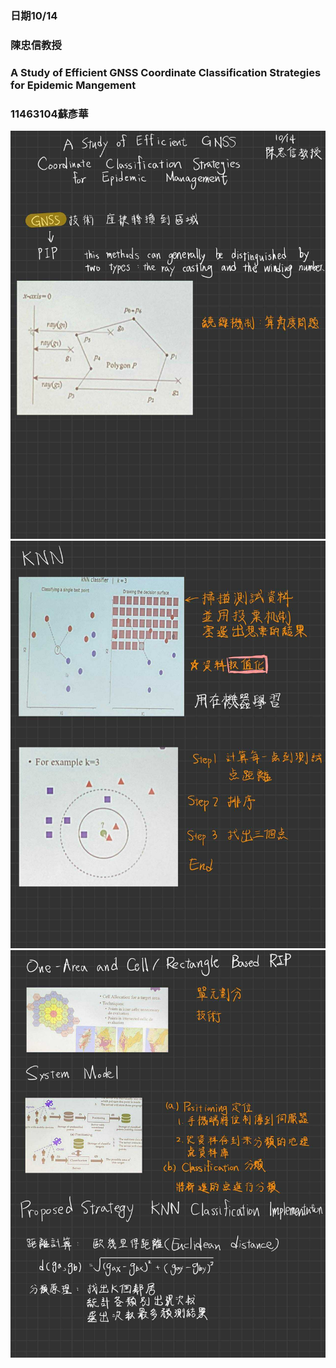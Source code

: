 ### 日期10/14
### 陳忠信教授
### A Study of Efficient GNSS Coordinate Classification Strategies for Epidemic Mangement
### 11463104蘇彥華


![IMG_0643](https://github.com/Walter-sue/11463104/blob/main/565883820_2183875345453859_1104406159365426507_n.jpg)
![IMG_0643](https://github.com/Walter-sue/11463104/blob/main/565001873_1301255491327333_4158792355021515942_n.jpg)
![IMG_0643](https://github.com/Walter-sue/11463104/blob/main/556989855_1396641628708930_5254336729462200054_n.jpg)
